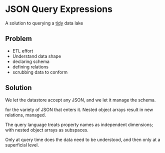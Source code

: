 # JSON Query Expressions

A solution to querying a [tidy](http://vita.had.co.nz/papers/tidy-data.pdf) data lake

## Problem


* ETL effort
* Understand data shape
* declaring schema
* defining relations
* scrubbing data to conform

## Solution

We let the datastore accept any JSON, and we let it manage the schema.



for the variety of JSON that enters it. Nested object arrays result in new relations, managed.  

The query language treats property names as independent dimensions; with nested object arrays as subspaces.  


 Only at query time does the data need to be understood, and then only at a superficial level.


